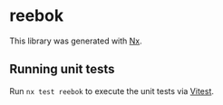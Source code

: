 # reebok

This library was generated with [Nx](https://nx.dev).

## Running unit tests

Run `nx test reebok` to execute the unit tests via [Vitest](https://vitest.dev/).
